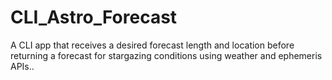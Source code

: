 # CLI_Astro_Forecast
A CLI app that receives a desired forecast length and location before returning a forecast for stargazing conditions using weather and ephemeris APIs..
